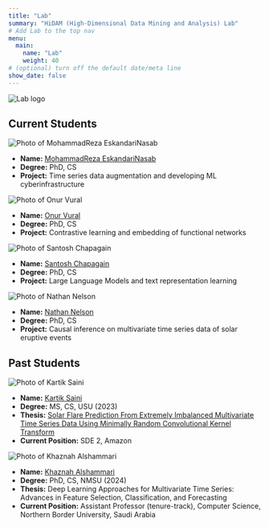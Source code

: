 ```yaml
---
title: "Lab"
summary: "HiDAM (High-Dimensional Data Mining and Analysis) Lab"
# Add Lab to the top nav
menu:
  main:
    name: "Lab"
    weight: 40
# (optional) turn off the default date/meta line
show_date: false
---
```


<!-- Top-centered logo (put logo.png next to this file) -->
<div class="lab-hero">
  <img src="logo.png" alt="Lab logo">
</div>

## Current Students

<div class="lab-list">

  <div class="lab-person">
    <img src="img/reza.jpg" alt="Photo of MohammadReza EskandariNasab" class="lab-pic">
    <div class="lab-person-content">
      <ul>
        <li><strong>Name:</strong> <a href="https://www.linkedin.com/in/samresume/" target="_blank" rel="noopener">MohammadReza EskandariNasab</a></li>
        <li><strong>Degree:</strong> PhD, CS</li>
        <li><strong>Project:</strong> Time series data augmentation and developing ML cyberinfrastructure</li>
      </ul>
    </div>
  </div>

  <div class="lab-person">
    <img src="img/onur.jpg" alt="Photo of Onur Vural" class="lab-pic">
    <div class="lab-person-content">
      <ul>
        <li><strong>Name:</strong> <a href="https://www.linkedin.com/in/onur-vural-696706220/" target="_blank" rel="noopener">Onur Vural</a></li>
        <li><strong>Degree:</strong> PhD, CS</li>
        <li><strong>Project:</strong> Contrastive learning and embedding of functional networks</li>
      </ul>
    </div>
  </div>

  <div class="lab-person">
    <img src="img/santosh.jpg" alt="Photo of Santosh Chapagain" class="lab-pic">
    <div class="lab-person-content">
      <ul>
        <li><strong>Name:</strong> <a href="https://www.linkedin.com/in/s-c7/" target="_blank" rel="noopener">Santosh Chapagain</a></li>
        <li><strong>Degree:</strong> PhD, CS</li>
        <li><strong>Project:</strong> Large Language Models and text representation learning</li>
      </ul>
    </div>
  </div>

  <div class="lab-person">
    <img src="img/annon.jpg" alt="Photo of Nathan Nelson" class="lab-pic">
    <div class="lab-person-content">
      <ul>
        <li><strong>Name:</strong> <a href="https://www.linkedin.com/in/nwnelson/" target="_blank" rel="noopener">Nathan Nelson</a></li>
        <li><strong>Degree:</strong> PhD, CS</li>
        <li><strong>Project:</strong> Causal inference on multivariate time series data of solar eruptive events</li>
      </ul>
    </div>
  </div>

</div>

## Past Students

<div class="lab-list">

  <div class="lab-person">
    <img src="img/kartik.jpg" alt="Photo of Kartik Saini" class="lab-pic">
    <div class="lab-person-content">
      <ul>
        <li><strong>Name:</strong> <a href="https://www.linkedin.com/in/1420kartik/" target="_blank" rel="noopener">Kartik Saini</a></li>
        <li><strong>Degree:</strong> MS, CS, USU (2023)</li>
        <li><strong>Thesis:</strong> <a href="https://digitalcommons.usu.edu/etd2023/88/" target="_blank" rel="noopener">Solar Flare Prediction From Extremely Imbalanced Multivariate Time Series Data Using Minimally Random Convolutional Kernel Transform</a></li>
        <li><strong>Current Position:</strong> SDE 2, Amazon</li>
      </ul>
    </div>
  </div>

  <div class="lab-person">
    <img src="img/annon.jpg" alt="Photo of Khaznah Alshammari" class="lab-pic">
    <div class="lab-person-content">
      <ul>
        <li><strong>Name:</strong> <a href="https://www.linkedin.com" target="_blank" rel="noopener">Khaznah Alshammari</a></li>
        <li><strong>Degree:</strong> PhD, CS, NMSU (2024)</li>
        <li><strong>Thesis:</strong> Deep Learning Approaches for Multivariate Time Series: Advances in Feature Selection, Classification, and Forecasting</li>
        <li><strong>Current Position:</strong> Assistant Professor (tenure-track), Computer Science, Northern Border University, Saudi Arabia</li>
      </ul>
    </div>
  </div>

</div>
